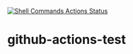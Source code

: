 [![Shell Commands Actions Status](https://github.com/nvenkatapavan/github-actions-test/workflows/simple/badge.svg)](https://github.com/nvenkatapavan/github-actions-test/actions)
# github-actions-test
